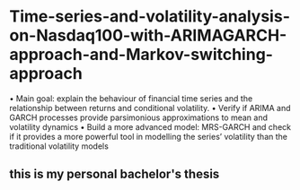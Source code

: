 # Time-series-and-volatility-analysis-on-Nasdaq100-with-ARIMAGARCH-approach-and-Markov-switching-approach
• Main goal: explain the behaviour of financial time series and the relationship between returns and conditional volatility.
• Verify if ARIMA and GARCH processes provide parsimonious approximations to mean and volatility dynamics
• Build a more advanced model: MRS-GARCH and check if it provides a more powerful tool in modelling the series’ volatility than the traditional volatility models

## this is my personal bachelor's thesis
